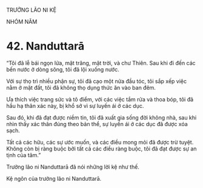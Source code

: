 TRƯỞNG LÃO NI KỆ

NHÓM NĂM

# 42. Nanduttarā

“Tôi đã lễ bái ngọn lửa, mặt trăng, mặt trời, và chư Thiên. Sau khi đi đến các bến nước ở dòng sông, tôi đã lội xuống nước.

Với sự thọ trì nhiều phận sự, tôi đã cạo một nửa đầu tóc, tôi sắp xếp việc nằm ở mặt đất, tôi đã không thọ dụng thức ăn vào ban đêm.

Ưa thích việc trang sức và tô điểm, với các việc tắm rửa và thoa bóp, tôi đã hầu hạ thân xác này, bị khổ sở vì sự luyến ái ở các dục.

Sau đó, khi đã đạt được niềm tin, tôi đã xuất gia sống đời không nhà, sau khi nhìn thấy xác thân đúng theo bản thể, sự luyến ái ở các dục đã được xóa sạch.

Tất cả các hữu, các sự ước muốn, và các điều mong mỏi đã được trừ tuyệt. Không còn bị ràng buộc bởi tất cả các điều ràng buộc, tôi đã đạt được sự an tịnh của tâm.”

Trưởng lão ni Nanduttarā đã nói những lời kệ như thế.

Kệ ngôn của trưởng lão ni Nanduttarā.
